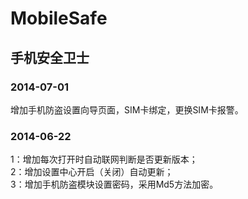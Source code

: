 MobileSafe
==========

手机安全卫士
---------------
### 2014-07-01
增加手机防盗设置向导页面，SIM卡绑定，更换SIM卡报警。
### 2014-06-22
1：增加每次打开时自动联网判断是否更新版本；<br/>
2：增加设置中心开启（关闭）自动更新；<br/>
3：增加手机防盗模块设置密码，采用Md5方法加密。